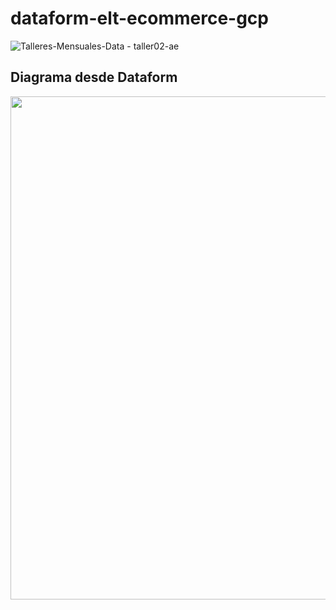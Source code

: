# dataform-elt-ecommerce-gcp

![Talleres-Mensuales-Data - taller02-ae](https://user-images.githubusercontent.com/2066453/218128643-e5451908-4032-4215-8880-b4531eb9defa.png)

## Diagrama desde Dataform

<img width="805" src="https://user-images.githubusercontent.com/2066453/218586384-a2f6cfd4-a9f5-49f8-96d8-01924ffda567.png">
